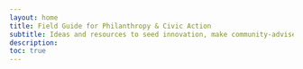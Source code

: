 ```yaml
---
layout: home
title: Field Guide for Philanthropy & Civic Action
subtitle: Ideas and resources to seed innovation, make community-advised decisions, host participatory events, communicate effectively, and catalyze local change.
description:
toc: true
---
```

